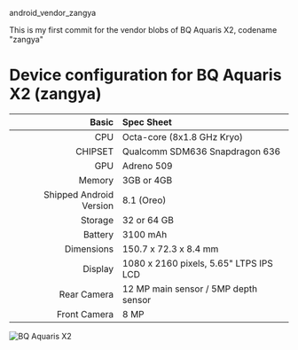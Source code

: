 android_vendor_zangya

This is my first commit for the vendor blobs of BQ Aquaris X2,
codename "zangya"

Device configuration for BQ Aquaris X2 (zangya)
=====================================

Basic   | Spec Sheet
-------:|:-------------------------
CPU     | Octa-core (8x1.8 GHz Kryo)
CHIPSET | Qualcomm SDM636 Snapdragon 636
GPU     | Adreno 509
Memory  | 3GB or 4GB
Shipped Android Version | 8.1 (Oreo)
Storage | 32 or 64 GB
Battery | 3100 mAh
Dimensions | 150.7 x 72.3 x 8.4 mm
Display | 1080 x 2160 pixels, 5.65" LTPS IPS LCD
Rear Camera  | 12 MP main sensor / 5MP depth sensor
Front Camera | 8 MP

![BQ Aquaris X2](https://storage.googleapis.com/statics.bq.com/bqcom/static/landing_gama_x2/bq_compo_aquaris_x2.png "BQ Aquaris X2")
